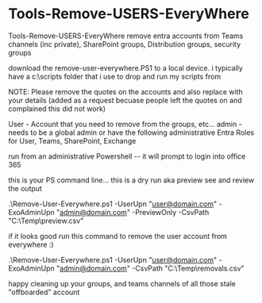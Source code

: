 # Tools-Remove-USERS-EveryWhere
Tools-Remove-USERS-EveryWhere remove entra accounts from Teams channels (inc private), SharePoint groups, Distribution groups, security groups 

download the remove-user-everywhere.PS1 to a local device. i typically have a c:\scripts folder that i use to drop and run my scripts from

NOTE: Please remove the quotes on the accounts and also replace with your details (added as a request becuase people left the quotes on and complained this did not work)

User - Account that you need to remove from the groups, etc...
admin - needs to be a global admin or have the following administrative Entra Roles for User, Teams, SharePoint, Exchange   


run from an administrative Powershell -- it will prompt to login into office 365 

 this is your PS command line... this is a dry run  aka preview see and review the output

 
.\Remove-User-Everywhere.ps1 -UserUpn "user@domain.com" -ExoAdminUpn "admin@domain.com" -PreviewOnly -CsvPath "C:\Temp\preview.csv"


if it looks good run this command to remove the user account from everywhere :)

.\Remove-User-Everywhere.ps1 -UserUpn "user@domain.com" -ExoAdminUpn "admin@domain.com" -CsvPath "C:\Temp\removals.csv"

happy cleaning up your groups, and teams channels of all those stale "offboarded" account
